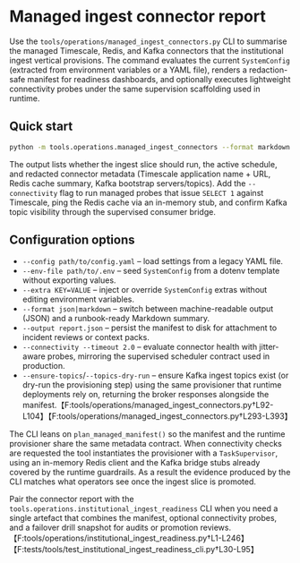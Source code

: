 # Managed ingest connector report

Use the `tools/operations/managed_ingest_connectors.py` CLI to summarise the
managed Timescale, Redis, and Kafka connectors that the institutional ingest
vertical provisions.  The command evaluates the current `SystemConfig`
(extracted from environment variables or a YAML file), renders a redaction-safe
manifest for readiness dashboards, and optionally executes lightweight
connectivity probes under the same supervision scaffolding used in runtime.

## Quick start

```bash
python -m tools.operations.managed_ingest_connectors --format markdown
```

The output lists whether the ingest slice should run, the active schedule, and
redacted connector metadata (Timescale application name + URL, Redis cache
summary, Kafka bootstrap servers/topics).  Add the `--connectivity` flag to run
managed probes that issue `SELECT 1` against Timescale, ping the Redis cache via
an in-memory stub, and confirm Kafka topic visibility through the supervised
consumer bridge.

## Configuration options

- `--config path/to/config.yaml` – load settings from a legacy YAML file.
- `--env-file path/to/.env` – seed `SystemConfig` from a dotenv template without exporting values.
- `--extra KEY=VALUE` – inject or override `SystemConfig` extras without editing
  environment variables.
- `--format json|markdown` – switch between machine-readable output (JSON) and a
  runbook-ready Markdown summary.
- `--output report.json` – persist the manifest to disk for attachment to
  incident reviews or context packs.
- `--connectivity --timeout 2.0` – evaluate connector health with jitter-aware
  probes, mirroring the supervised scheduler contract used in production.
- `--ensure-topics`/`--topics-dry-run` – ensure Kafka ingest topics exist (or
  dry-run the provisioning step) using the same provisioner that runtime
  deployments rely on, returning the broker responses alongside the manifest.【F:tools/operations/managed_ingest_connectors.py†L92-L104】【F:tools/operations/managed_ingest_connectors.py†L293-L393】

The CLI leans on `plan_managed_manifest()` so the manifest and the runtime
provisioner share the same metadata contract.  When connectivity checks are
requested the tool instantiates the provisioner with a `TaskSupervisor`, using
an in-memory Redis client and the Kafka bridge stubs already covered by the
runtime guardrails.  As a result the evidence produced by the CLI matches what
operators see once the ingest slice is promoted.

Pair the connector report with the `tools.operations.institutional_ingest_readiness`
CLI when you need a single artefact that combines the manifest, optional
connectivity probes, and a failover drill snapshot for audits or promotion
reviews.【F:tools/operations/institutional_ingest_readiness.py†L1-L246】【F:tests/tools/test_institutional_ingest_readiness_cli.py†L30-L95】
